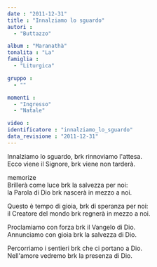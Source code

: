 ```yaml
---
date : "2011-12-31"
title : "Innalziamo lo sguardo"
autori : 
  - "Buttazzo"

album : "Maranathà"
tonalita : "La"
famiglia : 
  - "Liturgica"

gruppo : 
  - ""

momenti : 
  - "Ingresso"
  - "Natale"

video : 
identificatore : "innalziamo_lo_sguardo"
data_revisione : "2011-12-31"
---
```

  
  
  
  
  
  
  
  
  
Innalziamo lo sguardo, brk rinnoviamo l'attesa.  
Ecco viene il Signore, brk viene non tarderà.   
  
  
memorize  
Brillerà come luce brk la salvezza per noi:   
la Parola di Dio brk nascerà in mezzo a noi.   
  
  
Questo è tempo di gioia, brk di speranza per noi:   
il Creatore del mondo brk regnerà in mezzo a noi.   
  
  
Proclamiamo con forza brk il Vangelo di Dio.   
Annunciamo con gioia brk la salvezza di Dio.   
  
  
Percorriamo i sentieri brk che ci portano a Dio.   
Nell'amore vedremo brk la presenza di Dio.   
  
  
  
